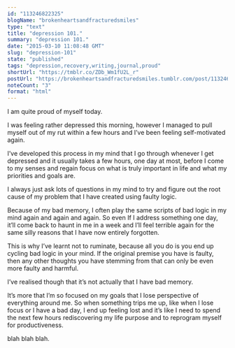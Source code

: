 ```yaml
---
id: "113246822325"
blogName: "brokenheartsandfracturedsmiles"
type: "text"
title: "depression 101."
summary: "depression 101."
date: "2015-03-10 11:08:48 GMT"
slug: "depression-101"
state: "published"
tags: "depression,recovery,writing,journal,proud"
shortUrl: "https://tmblr.co/ZDb_Wm1fU2L_r"
postUrl: "https://brokenheartsandfracturedsmiles.tumblr.com/post/113246822325/depression-101"
noteCount: "3"
format: "html"
---
```


I am quite proud of myself today.

I was feeling rather depressed this morning, however I managed to pull myself out of my rut within a few hours and I’ve been feeling self-motivated again. 

I’ve developed this process in my mind that I go through whenever I get depressed and it usually takes a few hours, one day at most, before I come to my senses and regain focus on what is truly important in life and what my priorities and goals are. 

I always just ask lots of questions in my mind to try and figure out the root cause of my problem that I have created using faulty logic. 

Because of my bad memory, I often play the same scripts of bad logic in my mind again and again and again. So even If I address something one day, it’ll come back to haunt in me in a week and I’ll feel terrible again for the same silly reasons that I have now entirely forgotten. 

This is why I’ve learnt not to ruminate, because all you do is you end up cycling bad logic in your mind. If the original premise you have is faulty, then any other thoughts you have stemming from that can only be even more faulty and harmful. 

I’ve realised though that it’s not actually that I have bad memory. 

It’s more that I’m so focused on my goals that I lose perspective of everything around me. So when something trips me up, like when I lose focus or I have a bad day, I end up feeling lost and it’s like I need to spend the next few hours rediscovering my life purpose and to reprogram myself for productiveness. 

blah blah blah.